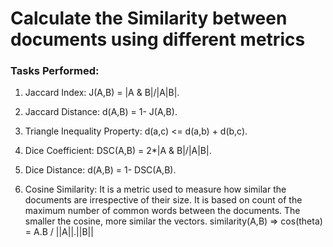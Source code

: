 # Calculate the Similarity between documents using different metrics

### Tasks Performed:

1. Jaccard Index: J(A,B) = |A & B|/|A|B|.

2. Jaccard Distance: d(A,B) = 1- J(A,B).

3. Triangle Inequality Property: d(a,c) <= d(a,b) + d(b,c).

4. Dice Coefficient: DSC(A,B) = 2*|A & B|/|A|B|.

5. Dice Distance: d(A,B) = 1- DSC(A,B).

6. Cosine Similarity: It is a metric used to measure how similar the documents are irrespective of their size. It is based on count of the maximum number of common words between the documents. The smaller the cosine, more similar the vectors. similarity(A,B) => cos(theta) = A.B / ||A||.||B||
